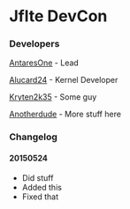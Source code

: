 # Jflte DevCon
### Developers
[AntaresOne](http://github.com/AntaresOne) - Lead

[Alucard24](http://github.com/Alucard24) - Kernel Developer

[Kryten2k35](http://github.com/Kryten2k35) - Some guy

[Anotherdude](http://github.com/dudebro) - More stuff here

### Changelog

#### 20150524

* Did stuff
* Added this
* Fixed that

